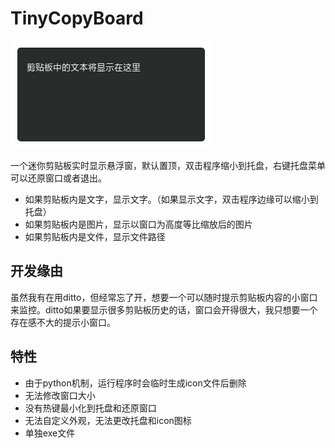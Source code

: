 # TinyCopyBoard
![Window](https://github.com/AlanWanco/TinyCopyBoard/blob/main/Snipaste_2024-01-26_21-34-47.png)

一个迷你剪贴板实时显示悬浮窗，默认置顶，双击程序缩小到托盘，右键托盘菜单可以还原窗口或者退出。
* 如果剪贴板内是文字，显示文字。（如果显示文字，双击程序边缘可以缩小到托盘）
* 如果剪贴板内是图片，显示以窗口为高度等比缩放后的图片
* 如果剪贴板内是文件，显示文件路径

## 开发缘由
虽然我有在用ditto，但经常忘了开，想要一个可以随时提示剪贴板内容的小窗口来监控。ditto如果要显示很多剪贴板历史的话，窗口会开得很大，我只想要一个存在感不大的提示小窗口。

## 特性
* 由于python机制，运行程序时会临时生成icon文件后删除
* 无法修改窗口大小
* 没有热键最小化到托盘和还原窗口
* 无法自定义外观，无法更改托盘和icon图标
* 单独exe文件

